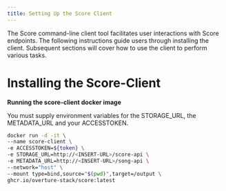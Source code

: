 ```yaml
---
title: Setting Up the Score Client
---
```


The Score command-line client tool facilitates user interactions with Score endpoints. The following instructions guide users through installing the client. Subsequent sections will cover how to use the client to perform various tasks. 

# Installing the Score-Client

**Running the score-client docker image**

You must supply environment variables for the STORAGE_URL, the METADATA_URL and your ACCESSTOKEN.

```bash
docker run -d -it \
--name score-client \
-e ACCESSTOKEN=${token} \
-e STORAGE_URL=http://<INSERT-URL>/score-api \
-e METADATA_URL=http://<INSERT-URL>/song-api \
--network="host" \
--mount type=bind,source="$(pwd)",target=/output \
ghcr.io/overture-stack/score:latest
```
